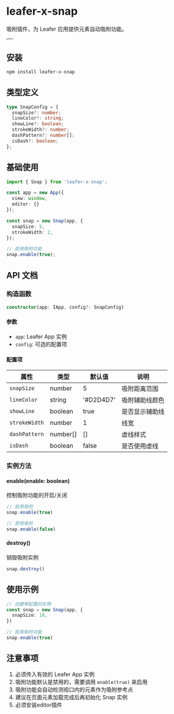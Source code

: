 # leafer-x-snap

吸附插件，为 Leafer 应用提供元素自动吸附功能。

<img src="https://github.com/tuntun0609/leafer-x-snap/blob/master/images/demo.png?raw=true" alt="demo" style="zoom:33%;" />

## 安装

```bash
npm install leafer-x-snap
```

## 类型定义

```typescript
type SnapConfig = {
  snapSize?: number;
  lineColor?: string;
  showLine?: boolean;
  strokeWidth?: number;
  dashPattern?: number[];
  isDash?: boolean;
};
```

## 基础使用

```typescript
import { Snap } from 'leafer-x-snap';

const app = new App({
  view: window,
  editor: {}
});

const snap = new Snap(app, {
  snapSize: 5,
  strokeWidth: 2,
});

// 启用吸附功能
snap.enable(true);
```

## API 文档

### 构造函数

```typescript
constructor(app: IApp, config?: SnapConfig)
```

#### 参数

- `app`: Leafer App 实例
- `config`: 可选的配置项

#### 配置项

| 属性          | 类型     | 默认值    | 说明           |
| ------------- | -------- | --------- | -------------- |
| `snapSize`    | number   | 5         | 吸附距离范围   |
| `lineColor`   | string   | '#D2D4D7' | 吸附辅助线颜色 |
| `showLine`    | boolean  | true      | 是否显示辅助线 |
| `strokeWidth` | number   | 1         | 线宽           |
| `dashPattern` | number[] | []        | 虚线样式       |
| `isDash`      | boolean  | false     | 是否使用虚线   |

### 实例方法

#### enable(enable: boolean)

控制吸附功能的开启/关闭

```typescript
// 启用吸附
snap.enable(true)

// 禁用吸附
snap.enable(false)
```

#### destroy()

销毁吸附实例

```typescript
snap.destroy()
```

## 使用示例

```typescript
// 创建带配置的实例
const snap = new Snap(app, {
  snapSize: 10,
})

// 启用吸附功能
snap.enable(true)
```

## 注意事项

1. 必须传入有效的 Leafer App 实例
2. 吸附功能默认是禁用的，需要调用 `enable(true)` 来启用
3. 吸附功能会自动检测视口内的元素作为吸附参考点
4. 建议在页面元素加载完成后再初始化 Snap 实例
5. 必须安装editor插件
